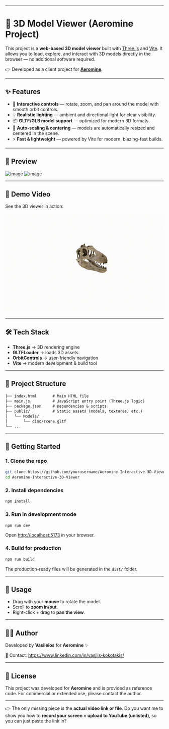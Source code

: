 
---

# 🚀 3D Model Viewer (Aeromine Project)

This project is a **web-based 3D model viewer** built with [Three.js](https://threejs.org/) and [Vite](https://vitejs.dev/).
It allows you to load, explore, and interact with 3D models directly in the browser — no additional software required.

👉 Developed as a client project for **[Aeromine](https://www.aeromine.com/)**.

---

## ✨ Features

* 🔄 **Interactive controls** — rotate, zoom, and pan around the model with smooth orbit controls.
* 💡 **Realistic lighting** — ambient and directional light for clear visibility.
* 📦 **GLTF/GLB model support** — optimized for modern 3D formats.
* 🎯 **Auto-scaling & centering** — models are automatically resized and centered in the scene.
* ⚡ **Fast & lightweight** — powered by Vite for modern, blazing-fast builds.

---

## 📸 Preview

<img width="788" height="492" alt="image" src="https://github.com/user-attachments/assets/db834d6f-ab42-4867-ba32-afc438f0b485" />
<img width="180" height="203" alt="image" src="https://github.com/user-attachments/assets/95bca5b0-1c5d-4566-8d50-c77d183762a4" />

---

## 🎥 Demo Video

See the 3D viewer in action:

![Demo](demo/demo.gif)


---

## 🛠️ Tech Stack

* **Three.js** → 3D rendering engine
* **GLTFLoader** → loads 3D assets
* **OrbitControls** → user-friendly navigation
* **Vite** → modern development & build tool

---

## 📂 Project Structure

```
├── index.html       # Main HTML file
├── main.js          # JavaScript entry point (Three.js logic)
├── package.json     # Dependencies & scripts
├── public/          # Static assets (models, textures, etc.)
│   └── Models/
│       └── dino/scene.gltf
└── ...
```

---

## 🚀 Getting Started

### 1. Clone the repo

```bash
git clone https://github.com/yourusername/Aeromine-Interactive-3D-Viewer.git
cd Aeromine-Interactive-3D-Viewer
```

### 2. Install dependencies

```bash
npm install
```

### 3. Run in development mode

```bash
npm run dev
```

Open [http://localhost:5173](http://localhost:5173) in your browser.

### 4. Build for production

```bash
npm run build
```

The production-ready files will be generated in the `dist/` folder.

---

## 📖 Usage

* Drag with your **mouse** to rotate the model.
* Scroll to **zoom in/out**.
* Right-click + drag to **pan the view**.

---

## 👨‍💻 Author

Developed by **Vasileios** for **Aeromine** ✨

📧 Contact: https://www.linkedin.com/in/vasilis-kokotakis/

---

## 📜 License

This project was developed for **Aeromine** and is provided as reference code.
For commercial or extended use, please contact the author.

---

👉 The only missing piece is the **actual video link or file**. Do you want me to show you how to **record your screen + upload to YouTube (unlisted)**, so you can just paste the link in?






